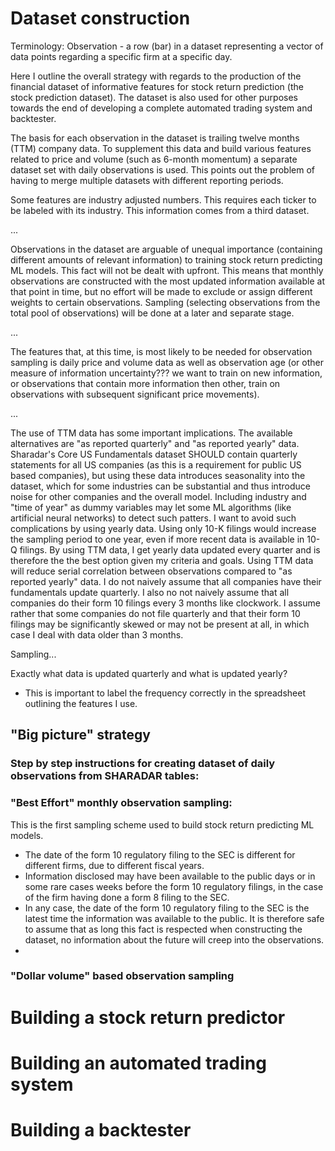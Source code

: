 # Dataset construction

Terminology:
Observation - a row (bar) in a dataset representing a vector of data points regarding a specific firm at a specific day. 


Here I outline the overall strategy with regards to the production of the financial dataset of informative features for stock return prediction (the stock prediction dataset). The dataset is also used for other purposes towards the end of developing a complete automated trading system and backtester.

The basis for each observation in the dataset is trailing twelve months (TTM) company data. To supplement this data and build various features related to price and volume (such as 6-month momentum) a separate dataset set with daily observations is used. This points out the problem of having to merge multiple datasets with different reporting periods.

Some features are industry adjusted numbers. This requires each ticker to be labeled with its industry. This information comes from a third dataset.

...

Observations in the dataset are arguable of unequal importance (containing different amounts of relevant information) to training stock return predicting ML models. This fact will not be dealt with upfront. This means that monthly observations are constructed with the most updated information available at that point in time, but no effort will be made to exclude or assign different weights to certain observations. Sampling (selecting observations from the total pool of observations) will be done at a later and separate stage.

...

The features that, at this time, is most likely to be needed for observation sampling is daily price and volume data as well as observation age (or other measure of information uncertainty??? we want to train on new information, or observations that contain more information then other, train on observations with subsequent significant price movements). 

...

The use of TTM data has some important implications. The available alternatives are "as reported quarterly" and "as reported yearly" data. Sharadar's Core US Fundamentals dataset SHOULD contain quarterly statements for all US companies (as this is a requirement for public US based companies), but using these data introduces seasonality into the dataset, which for some industries can be substantial and thus introduce noise for other companies and the overall model. Including industry and "time of year" as dummy variables may let some ML algorithms (like artificial neural networks) to detect such patters. I want to avoid such complications by using yearly data. Using only 10-K filings would increase the sampling period to one year, even if more recent data is available in 10-Q filings. By using TTM data, I get yearly data updated every quarter and is therefore the the best option given my criteria and goals. Using TTM data will reduce serial correlation between observations compared to "as reported yearly" data. I do not naively assume that all companies have their fundamentals update quarterly. I also no not naively assume that all companies do their form 10 filings every 3 months like clockwork. I assume rather that some companies do not file quarterly and that their form 10 filings may be significantly skewed or may not be present at all, in which case I deal with data older than 3 months. 

Sampling...

Exactly what data is updated quarterly and what is updated yearly? 
- This is important to label the frequency correctly in the spreadsheet outlining the features I use.


## "Big picture" strategy


### Step by step instructions for creating dataset of daily observations from SHARADAR tables:


### "Best Effort" monthly observation sampling:
This is the first sampling scheme used to build stock return predicting ML models.

- The date of the form 10 regulatory filing to the SEC is different for different firms, due to different fiscal years.
- Information disclosed may have been available to the public days or in some rare cases weeks before the form 10 regulatory filings, in the case of the firm having done a form 8 filing to the SEC.
- In any case, the date of the form 10 regulatory filing to the SEC is the latest time the information was available to the public. It is therefore safe to assume that as long this fact is respected when constructing the dataset, no information about the future will creep into the observations. 
- 


### "Dollar volume" based observation sampling


# Building a stock return predictor


# Building an automated trading system


# Building a backtester

